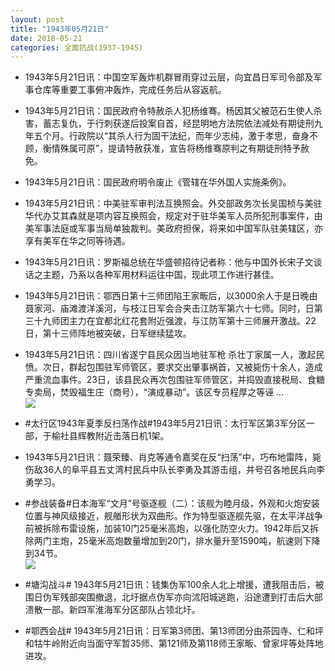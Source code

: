 ```yaml
---
layout: post
title: "1943年05月21日"
date: 2018-05-21
categories: 全面抗战(1937-1945)
---
```


<meta name="referrer" content="no-referrer" />

- 1943年5月21日讯：中国空军轰炸机群冒雨穿过云层，向宜昌日军司令部及军事仓库等重要工事俯冲轰炸，完成任务后从容返航。 

- 1943年5月21日讯：国民政府令特赦杀人犯杨维骞。杨因其父被范石生使人杀害，蓄志复仇，于行刺获遂后投案自首，经昆明地方法院依法减处有期徒刑九年五个月。行政院以“其杀人行为固干法纪，而年少志纯，激于孝思，奋身不顾，衡情殊属可原”，提请特赦获准，宣告将杨维骞原判之有期徒刑特予赦免。 

- 1943年5月21日讯：国民政府明令废止《管辖在华外国人实施条例》。 

- 1943年5月21日讯：中美驻军审判法互换照会。外交部政务次长吴国桢与美驻华代办艾其森就是项内容互换照会，规定对于驻华美军人员所犯刑事案件，由美军事法庭或军事当局单独裁判。美政府担保，将来如中国军队驻美辖区，亦享有美军在华之同等待遇。 

- 1943年5月21日讯：罗斯福总统在华盛顿招待记者称：他与中国外长宋子文谈话之主题，乃系以各种军用材料运往中国，现此项工作进行甚佳。 

- 1943年5月21日讯：鄂西日第十三师团陷王家畈后，以3000余人于是日晚由聂家河、庙滩渡洋溪河，与枝江日军会合夹击江防军第六十七师。同时，日第三十九师团主力在宜都北红花套附近强渡，与江防军第十三师展开激战。22日，第十三师阵地被突破，日军继续猛攻。 

- 1943年5月21日讯：四川省遂宁县民众因当地驻军枪 杀壮丁家属一人，激起民愤。次日，群起包围驻军师管区，要求交出肇事祸首，又被毙伤十余人，造成严重流血事件。23日，该县民众再次包围驻军师管区，并捣毁直接税局、食糖专卖局，焚毁福生庄（商号），“演成暴动”。该区专员程厚之等诬 ... <br/><img src="https://wx3.sinaimg.cn/large/aca367d8ly1frivl1kc8oj20c80ayjri.jpg" />

- #太行区1943年夏季反扫荡作战#1943年5月21日讯：太行军区第3军分区一部，于榆社县辉教附近击落日机1架。 

- 1943年5月21日讯：聂荣臻、肖克等通令嘉奖在反“扫荡”中，巧布地雷阵，毙伤敌36人的阜平县五丈湾村民兵中队长李勇及其游击组，并号召各地民兵向李勇学习。 

- #参战装备#日本海军“文月”号驱逐舰（二）：该舰为睦月级，外观和火炮安装位置与神风级接近，舰艏形状为双曲形。作为特型驱逐舰先驱，在太平洋战争前被拆除布雷设施，加装10门25毫米高炮，以强化防空火力。1942年后又拆除两门主炮，25毫米高炮数量增加到20门，排水量升至1590吨，航速则下降到34节。 <br/><img src="https://wx3.sinaimg.cn/large/aca367d8ly1friqc9apgcj20xc0l3myp.jpg" />

- #塘沟战斗# 1943年5月21日讯：钱集伪军100余人北上增援，遭我阻击后，被围日伪军残部突围撤退，北圩据点伪军亦向沭阳城逃跑，沿途遭到打击后大部溃散一部。新四军淮海军分区部队占领北圩。 

- #鄂西会战# 1943年5月21日讯：日军第3师团、第13师团分由茶园寺、仁和坪和牯牛岭附近向当面守军暂35师、第121师及第118师王家畈、曾家坪等处阵地进攻。 

